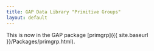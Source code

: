 ```yaml
---
title: GAP Data Library "Primitive Groups"
layout: default
---
```


This is now in the GAP package
[primgrp]({{ site.baseurl }}/Packages/primgrp.html).
